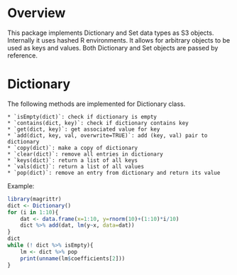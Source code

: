 # Overview
This package implements Dictionary and Set data types as S3 objects. Internally it uses hashed R environments. It allows for arbitrary objects to be used as keys and values. Both Dictionary and Set objects are passed by reference.

# Dictionary 
The following methods are implemented for Dictionary class.

    * `isEmpty(dict)`: check if dictionary is empty
    * `contains(dict, key)`: check if dictionary contains key
    * `get(dict, key)`: get associated value for key
    * `add(dict, key, val, overwrite=TRUE)`: add (key, val) pair to dictionary
    * `copy(dict)`: make a copy of dictionary
    * `clear(dict)`: remove all entries in dictionary
    * `keys(dict)`: return a list of all keys
    * `vals(dict)`: return a list of all values
    * `pop(dict)`: remove an entry from dictionary and return its value

Example:
```r
library(magrittr)
dict <- Dictionary()
for (i in 1:10){
    dat <- data.frame(x=1:10, y=rnorm(10)+(1:10)*i/10)
    dict %>% add(dat, lm(y~x, data=dat))
}
dict
while (! dict %>% isEmpty){
    lm <- dict %>% pop
    print(unname(lm$coefficients[2]))
}
```


